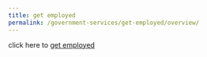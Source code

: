 ```yaml
---
title: get employed
permalink: /government-services/get-employed/overview/
---
```


click here to [get employed](https://articles.life.gov.sg/financial-support-workers-self-employed/)